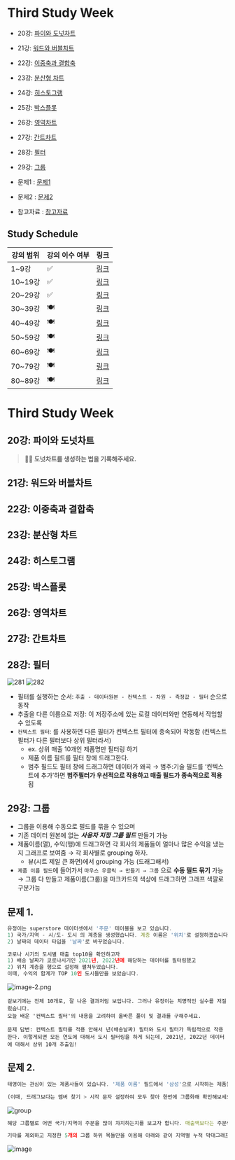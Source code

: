 # Third Study Week

- 20강: [파이와 도넛차트](#20강-파이와-도넛차트)

- 21강: [워드와 버블차트](#21강-워드와-버블차트)

- 22강: [이중축과 결합축](#22강-이중축과-결합축)

- 23강: [분산형 차트](#23강-분산형-차트)

- 24강: [히스토그램](#24강-히스토그램)

- 25강: [박스플롯](#25강-박스플롯)

- 26강: [영역차트](#26강-영역차트)

- 27강: [간트차트](#27강-간트차트)

- 28강: [필터](#28강-필터)

- 29강: [그룹](#29강-그룹)


- 문제1 : [문제1](#문제1)

- 문제2 : [문제2](#문제2)

- 참고자료 : [참고자료](#참고-자료)



## Study Schedule

| 강의 범위     | 강의 이수 여부 | 링크                                                                                                        |
|--------------|---------|-----------------------------------------------------------------------------------------------------------|
| 1~9강        |  ✅      | [링크](https://youtu.be/3ovkUe-TP1w?si=CRjj99Qm300unSWt)       |
| 10~19강      | ✅      | [링크](https://www.youtube.com/watch?v=AXkaUrJs-Ko&list=PL87tgIIryGsa5vdz6MsaOEF8PK-YqK3fz&index=75)       |
| 20~29강      | ✅      | [링크](https://www.youtube.com/watch?v=Qcl4l6p-gHM)      |
| 30~39강      | 🍽️      | [링크](https://www.youtube.com/watch?v=e6J0Ljd6h44&list=PL87tgIIryGsa5vdz6MsaOEF8PK-YqK3fz&index=55)       |
| 40~49강      | 🍽️      | [링크](https://www.youtube.com/watch?v=AXkaUrJs-Ko&list=PL87tgIIryGsa5vdz6MsaOEF8PK-YqK3fz&index=45)       |
| 50~59강      | 🍽️      | [링크](https://www.youtube.com/watch?v=AXkaUrJs-Ko&list=PL87tgIIryGsa5vdz6MsaOEF8PK-YqK3fz&index=35)       |
| 60~69강      | 🍽️      | [링크](https://www.youtube.com/watch?v=AXkaUrJs-Ko&list=PL87tgIIryGsa5vdz6MsaOEF8PK-YqK3fz&index=25)       |
| 70~79강      | 🍽️      | [링크](https://www.youtube.com/watch?v=AXkaUrJs-Ko&list=PL87tgIIryGsa5vdz6MsaOEF8PK-YqK3fz&index=15)       |
| 80~89강      | 🍽️      | [링크](https://www.youtube.com/watch?v=AXkaUrJs-Ko&list=PL87tgIIryGsa5vdz6MsaOEF8PK-YqK3fz&index=5)        |


<!-- 여기까진 그대로 둬 주세요-->
<!-- 이 안에 들어오는 텍스트는 주석입니다. -->

# Third Study Week

## 20강: 파이와 도넛차트
<!-- 파이와 도넛차트에 관해 배우게 된 점을 적어주세요 -->

> **🧞‍♀️ 도넛차트를 생성하는 법을 기록해주세요.**

## 21강: 워드와 버블차트
<!-- 워드와 버블차트에 관해 배우게 된 점을 적어주세요 -->


## 22강: 이중축과 결합축
<!-- 이중축과 결합축에 관해 배우게 된 점을 적어주세요 -->


## 23강: 분산형 차트
<!-- 분산형 차트에 관해 배우게 된 점을 적어주세요 -->


## 24강: 히스토그램
<!-- 히스토그램에 관해 배우게 된 점을 적어주세요 -->


## 25강: 박스플롯
<!-- 박스플롯에 관해 배우게 된 점을 적어주세요 -->

## 26강: 영역차트
<!-- 영역차트에 관해 배우게 된 점을 적어주세요 -->

## 27강: 간트차트
<!-- 간트차트에 관해 배우게 된 점을 적어주세요 -->

## 28강: 필터
![281](../img/28강필터1.png)
![282](../img/28강필터2.png)

- 필터를 실행하는 순서: `추출 - 데이터원본 - 컨텍스트 - 차원 - 측정값 - 필터` 순으로 동작
- 추출을 다른 이름으로 저장: 이 저장주소에 있는 로컬 데이터와만 연동해서 작업할수 있도록 
- `컨텍스트 필터`: 를 사용하면 다른 필터가 컨텍스트 필터에 종속되어 작동함 (컨텍스트 필터가 다른 필터보다 상위 필터라서) 
    - ex. 상위 매출 10개인 제품명만 필터링 하기
    - 제품 이름 필드를 필터 창에 드래그한다.
    - 범주 필드도 필터 창에 드래그하면 데이터가 왜곡 → 범주:기술 필드를 ‘컨텍스트에 추가’하면 **범주필터가 우선적으로 작용하고 매출 필드가 종속적으로 적용**됨

## 29강: 그룹
- 그룹을 이용해 수동으로 필드를 묶을 수 있으며 
- 기존 데이터 원본에 없는 ***사용자 지정 그룹 필드*** 만들기 가능
- 제품이름(열), 수익(행)에 드래그하면 각 회사의 제품들이 얼마나 많은 수익을 냈는지 그래프로 보여줌 → 각 회사별로 grouping 하자.
    - 뷰(시트 제일 큰 화면)에서 grouping 가능 (드래그해서)
- `제품 이름 필드`에 들어가서 `마우스 우클릭 → 만들기 → 그룹` 으로 **수동 필드 묶기** 가능 → 그룹 다 만들고 제품이름(그룹)을 마크카드의 색상에 드래그하면 그래프 색깔로 구분가능

## 문제 1.

```js
유정이는 superstore 데이터셋에서 '주문' 테이블을 보고 있습니다.
1) 국가/지역 - 시/도- 도시 의 계층을 생성했습니다. 계층 이름은 '위치'로 설정하겠습니다.
2) 날짜의 데이터 타입을 '날짜'로 바꾸었습니다.

코로나 시기의 도시별 매출 top10을 확인하고자
1) 배송 날짜가 코로나시기인 2021년, 2022년에 해당하는 데이터를 필터링했고
2) 위치 계층을 행으로 설정해 펼쳐두었습니다.
이때, 수익의 합계가 TOP 10인 도시들만을 보았습니다.
```

![image-2.png](https://github.com/yousrchive/tableau/blob/main/study/img/1st%20study/image-4.png?raw=true)

```
겉보기에는 전체 10개로, 잘 나온 결과처럼 보입니다. 그러나 유정이는 치명적인 실수를 저질렀습니다.
오늘 배운 '컨텍스트 필터'의 내용을 고려하여 올바른 풀이 및 결과를 구해주세요.
```

```
문제 답변: 컨텍스트 필터를 적용 안해서 년(배송날짜) 필터와 도시 필터가 독립적으로 작용한다. 이렇게되면 모든 연도에 대해서 도시 필터링을 하게 되는데, 2021년, 2022년 데이터에 대해서 상위 10개 추출임! 
```


## 문제 2.

```js
태영이는 관심이 있는 제품사들이 있습니다. '제품 이름' 필드에서 '삼성'으로 시작하는 제품들을 'Samsung group'으로, 'Apple'으로 시작하는 제품들을 'Apple group'으로, 'Canon'으로 시작하는 제품들을 'Canon group'으로, 'HP'로 시작하는 제품들을 'HP group', 'Logitech'으로 시작하는 제품들을 'Logitech group'으로 그룹화해서 보려고 합니다. 나머지는 기타로 설정해주세요. 이 그룹화를 명명하는 필드는 'Product Name Group'으로 설정해주세요.

(이때, 드래그보다는 멤버 찾기 > 시작 문자 설정하여 모두 찾아 한번에 그룹화해 확인해보세요.)
```

![group](https://github.com/yousrchive/BUSINESS-INTELLIGENCE-TABLEAU/blob/main/study/img/3rd%20study/%E1%84%89%E1%85%B3%E1%84%8F%E1%85%B3%E1%84%85%E1%85%B5%E1%86%AB%E1%84%89%E1%85%A3%E1%86%BA%202024-09-18%20%E1%84%8B%E1%85%A9%E1%84%92%E1%85%AE%204.33.47.png?raw=true)

```js
해당 그룹별로 어떤 국가/지역이 주문을 많이 차지하는지를 보고자 합니다. 매출액보다는 주문량을 보고 싶으므로, 주문Id의 카운트로 계산하겠습니다.

기타를 제외하고 지정한 5개의 그룹 하위 목들만을 이용해 아래와 같이 지역별 누적 막대그래프를 그려봐주세요.
```

![image](https://github.com/yousrchive/BUSINESS-INTELLIGENCE-TABLEAU/blob/main/study/img/3rd%20study/%E1%84%89%E1%85%B3%E1%84%8F%E1%85%B3%E1%84%85%E1%85%B5%E1%86%AB%E1%84%89%E1%85%A3%E1%86%BA%202024-09-18%20%E1%84%8B%E1%85%A9%E1%84%92%E1%85%AE%204.37.55.png?raw=true)